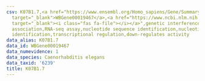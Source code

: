 ```yaml
---
csv: K07B1.7,<a href="https://www.ensembl.org/Homo_sapiens/Gene/Summary?db=core;g=WBGene00019467"
  target="_blank">WBGene00019467</a>,<a href="https://www.ncbi.nlm.nih.gov/pubmed/27496166"
  target="_blank"><i class="fas fa-file"></i></a>",genetic interference,functional
  association,RNA-seq assay,nucleotide sequence identification,nucleotide sequence
  identification,transcriptional regulation,down-regulates activity
data_alias: K07B1.7
data_id: WBGene00019467
data_numevidence: 1
data_species: Caenorhabditis elegans
data_taxid: '6239'
title: K07B1.7
---
```


